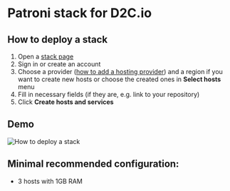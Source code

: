 # Patroni stack for D2C.io

## How to deploy a stack

1. Open a [stack page](https://panel.d2c.io/?https://github.com/d2cio/patroni-stack/archive/master.zip)
2. Sign in or create an account
3. Choose a provider ([how to add a hosting provider](https://docs.d2c.io/providers/cloud-providers/)) and a region if you want to create new hosts or choose the created ones in **Select hosts** menu
3. Fill in necessary fields (if they are, e.g. link to your repository)
4. Click **Create hosts and services**

## Demo

![How to deploy a stack](https://github.com/mastappl/images/blob/master/patroni.gif)

## Minimal recommended configuration:

- 3 hosts with 1GB RAM
